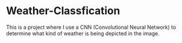 # Weather-Classfication
This is a project where I use a CNN (Convolutional Neural Network) to determine what kind of weather is being depicted in the image.
